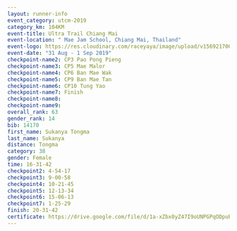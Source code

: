 ```yaml
---
layout: runner-info 
event_category: utcm-2019 
category_km: 104KM 
event-title: Ultra Trail Chiang Mai 
event-location: " Mae Jam School, Chiang Mai, Thailand" 
event-logo: https://res.cloudinary.com/raceyaya/image/upload/v1569217001/logo/ultra-trail-chiangmai_ay7efp.jpg 
event-date: "31 Aug - 1 Sep 2019" 
checkpoint-name2: CP3 Pao Pong Pieng 
checkpoint-name3: CP5 Mae Malor 
checkpoint-name4: CP6 Ban Mae Wak  
checkpoint-name5: CP9 Ban Mae Tan 
checkpoint-name6: CP10 Tung Yao 
checkpoint-name7: Finish 
checkpoint-name8: 
checkpoint-name9: 
overall_rank: 63
gender_rank: 14
bib: 14170
first_name: Sukanya Tongma
last_name: Sukanya
distance: Tongma
category: 38
gender: Female
time: 16-31-42
checkpoint2: 4-54-17
checkpoint3: 9-00-58
checkpoint4: 10-21-45
checkpoint5: 12-13-34
checkpoint6: 15-06-13
checkpoint7: 1-25-29
finish: 20-31-42
certificate: https://drive.google.com/file/d/1a-xZbx0yZ47I9oUNPGPqODpuBELAR6kj/view?usp=sharing
---
```

